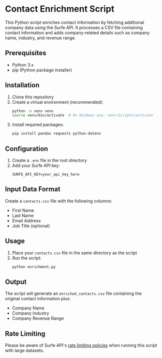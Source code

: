 # Contact Enrichment Script

This Python script enriches contact information by fetching additional company data using the Surfe API. It processes a CSV file containing contact information and adds company-related details such as company name, industry, and revenue range.

## Prerequisites

- Python 3.x
- pip (Python package installer)

## Installation

1. Clone this repository
2. Create a virtual environment (recommended):
   ```bash
   python -m venv venv
   source venv/bin/activate  # On Windows use: venv\Scripts\activate
   ```
3. Install required packages:
   ```bash
   pip install pandas requests python-dotenv
   ```

## Configuration

1. Create a `.env` file in the root directory
2. Add your Surfe API key:
   ```
   SURFE_API_KEY=your_api_key_here
   ```

## Input Data Format

Create a `contacts.csv` file with the following columns:
- First Name
- Last Name
- Email Address
- Job Title (optional)

## Usage

1. Place your `contacts.csv` file in the same directory as the script
2. Run the script:
   ```bash
   python enrichment.py
   ```

## Output

The script will generate an `enriched_contacts.csv` file containing the original contact information plus:
- Company Name
- Company Industry
- Company Revenue Range



## Rate Limiting

Please be aware of Surfe API's [rate limiting policies](https://developers.surfe.com/rate-limits) when running this script with large datasets.